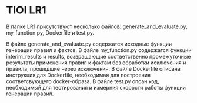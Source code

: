 # TIOI LR1
<p>  В папке LR1 присутствуют несколько файлов: generate_and_evaluate.py, my_function.py, Dockerfile и test.py.<p> 
  В файле generate_and_evaluate.py содержатся исходные функции генерации правил и фактов. 
  В файле my_function.py содержатся функции interim_results и results, возвращающие соответственно промежуточные результаты применения правил к фактам без обработки исключения и правила, прошедшие через исключения.
  В файле Dockerfile описана инструкция для Dockerfile, необходимая для построения соответсвующего docker-образа.
  В файле test.py опсан код, необходимый для тестирования и измерния скорости работы функции генерации правил.
